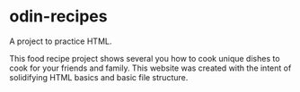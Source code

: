 # odin-recipes
A project to practice HTML. 

This food recipe project shows several you how to cook unique dishes to cook for your friends and family. This website was created with the intent of solidifying HTML basics and basic file structure. 